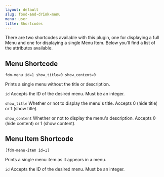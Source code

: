 ```yaml
---
layout: default
slug: food-and-drink-menu
menu: user
title: Shortcodes
---
```

There are two shortcodes available with this plugin, one for displaying a full Menu and one for displaying a single Menu Item. Below you'll find a list of the attributes available.

## Menu Shortcode

`fdm-menu id=1 show_title=0 show_content=0`

Prints a single menu without the title or description.

`id` Accepts the ID of the desired menu. Must be an integer.

`show_title` Whether or not to display the menu's title. Accepts 0 (hide title) or 1 (show title).

`show_content` Whether or not to display the menu's description. Accepts 0 (hide content) or 1 (show content).

## Menu Item Shortcode

`[fdm-menu-item id=1]`

Prints a single menu item as it appears in a menu.

`id` Accepts the ID of the desired menu. Must be an integer.

